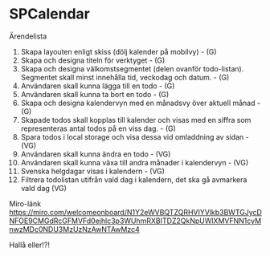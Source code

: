 # SPCalendar

Ärendelista
1. Skapa layouten enligt skiss (dölj kalender på mobilvy) - (G)
2. Skapa och designa titeln för verktyget - (G)
3. Skapa och designa välkomstsegmentet (delen ovanför todo-listan). Segmentet skall
minst innehålla tid, veckodag och datum. - (G)
4. Användaren skall kunna lägga till en todo - (G)
5. Användaren skall kunna ta bort en todo - (G)
6. Skapa och designa kalendervyn med en månadsvy över aktuell månad - (G)
7. Skapade todos skall kopplas till kalender och visas med en siffra som representeras
antal todos på en viss dag. - (G)
8. Spara todos i local storage och visa dessa vid omladdning av sidan - (VG)
9. Användaren skall kunna ändra en todo - (VG)
10. Användaren skall kunna växa till andra månader i kalendervyn - (VG)
11. Svenska helgdagar visas i kalendern - (VG)
12. Filtrera todolistan utifrån vald dag i kalendern, det ska gå avmarkera vald dag (VG)


Miro-länk
https://miro.com/welcomeonboard/N1Y2eWVBQTZQRHVIYVlkb3BWTGJycDNFOE9CMGdRcGFMVFd0ejhlc3p3WUhmRXBITDZ2QkNpUWlXMVFNN1cyMnwzMDc0NDU3MzUzNzAwNTAwMzc4

Hallå eller!?!